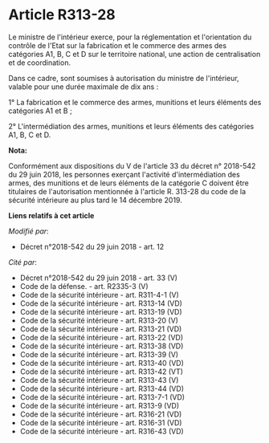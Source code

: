 # Article R313-28

Le ministre de l'intérieur exerce, pour la réglementation et l'orientation du contrôle de l'Etat sur la fabrication et le
commerce des armes des catégories A1, B, C et D sur le territoire national, une action de centralisation et de coordination.

Dans ce cadre, sont soumises à autorisation du ministre de l'intérieur, valable pour une durée maximale de dix ans :

1° La fabrication et le commerce des armes, munitions et leurs éléments des catégories A1 et B ;

2° L'intermédiation des armes, munitions et leurs éléments des catégories A1, B, C et D.

**Nota:**

Conformément aux dispositions du V de l'article 33 du décret n° 2018-542 du 29 juin 2018, les personnes exerçant l'activité
d'intermédiation des armes, des munitions et de leurs éléments de la catégorie C doivent être titulaires de l'autorisation
mentionnée à l'article R. 313-28 du code de la sécurité intérieure au plus tard le 14 décembre 2019.

**Liens relatifs à cet article**

_Modifié par_:

  - Décret n°2018-542 du 29 juin 2018 - art. 12

_Cité par_:

  - Décret n°2018-542 du 29 juin 2018 - art. 33 (V)
  - Code de la défense. - art. R2335-3 (V)
  - Code de la sécurité intérieure - art. R311-4-1 (V)
  - Code de la sécurité intérieure - art. R313-14 (VD)
  - Code de la sécurité intérieure - art. R313-19 (VD)
  - Code de la sécurité intérieure - art. R313-20 (V)
  - Code de la sécurité intérieure - art. R313-21 (VD)
  - Code de la sécurité intérieure - art. R313-22 (VD)
  - Code de la sécurité intérieure - art. R313-38 (VD)
  - Code de la sécurité intérieure - art. R313-39 (V)
  - Code de la sécurité intérieure - art. R313-40 (VD)
  - Code de la sécurité intérieure - art. R313-42 (VT)
  - Code de la sécurité intérieure - art. R313-43 (V)
  - Code de la sécurité intérieure - art. R313-44 (VD)
  - Code de la sécurité intérieure - art. R313-7-1 (VD)
  - Code de la sécurité intérieure - art. R313-9 (VD)
  - Code de la sécurité intérieure - art. R316-21 (VD)
  - Code de la sécurité intérieure - art. R316-31 (VD)
  - Code de la sécurité intérieure - art. R316-43 (VD)
